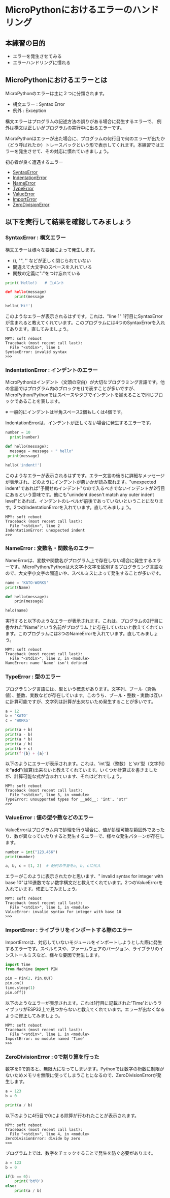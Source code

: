 # MicroPythonにおけるエラーのハンドリング

## 本練習の目的

- エラーを発生させてみる
- エラーハンドリングに慣れる

## MicroPythonにおけるエラーとは

MicroPythonのエラーは主に２つに分類されます。

- 構文エラー : Syntax Error
- 例外 : Exception

構文エラーはプログラムの記述方法の誤りがある場合に発生するエラーで、
例外は構文は正しいがプログラムの実行中に出るエラーです。

MicroPythonはエラーが出た場合に、プログラムの何行目で何のエラーが出たか（どう呼ばれたか）トレースバックという形で表示してくれます。本練習ではエラーを発生させて、その対応に慣れていきましょう。

初心者が良く遭遇するエラー

- [SyntaxError](#syntaxerror--構文エラー)
- [IndentationError](#indentationerror--インデントのエラー)
- [NameError](#nameerror--変数名関数名のエラー)
- [TypeError](#typeerror--型のエラー)
- [ValueError](#valueerror--値の型や数などのエラー)
- [ImportError](#importerror--ライブラリをインポートする際のエラー)
- [ZeroDivisionError](#zerodivisionerror--0で割り算を行った)

## 以下を実行して結果を確認してみましょう

### SyntaxError : 構文エラー

構文エラーは様々な要因によって発生します。

- (), "", '' などが正しく閉じられていない
- 間違えて大文字のスペースを入れている
- 関数の定義に":"をつけ忘れている

```python
print('Hello!)　　# コメント

def hello(message)
    print(message

hello('Hi!')
```

このようなエラーが表示されるはずです。これは、"line 1" 1行目にSyntaxErrorが含まれると教えてくれています。このプログラムには4つのSyntaxErrorを入れてあります。直してみましょう。

```text
MPY: soft reboot
Traceback (most recent call last):
  File "<stdin>", line 1
SyntaxError: invalid syntax
>>> 
```

### IndentationError : インデントのエラー

MicroPythonはインデント（文頭の空白）が大切なプログラミング言語です。他の言語ではプログラム内のブロックを{}で表すことが多いですが、MicroPython/Pythonではスペースやタブでインデントを揃えることで同じブロックであることを表します。

※ 一般的にインデントは半角スペース2個もしくは4個です。

IndentationErrorは、インデントが正しくない場合に発生するエラーです。

```python
number = 10
  print(number)

def hello(message):
  message = message + " hello"
 print(message)

hello('indent!')
```

このようなエラーが表示されるはずです。エラー文言の後ろに詳細なメッセージが表示され、どのようにインデントが悪いかが読み取れます。"unexpected indent"であれば"予期せぬインデント"なので入るべきでないインデントが2行目にあるという意味です。他にも"unindent doesn't match any outer indent level"とあれば、インデントのレベルが前後であっていないということになります。2つのIndentationErrorを入れています。直してみましょう。

```text
MPY: soft reboot
Traceback (most recent call last):
  File "<stdin>", line 2
IndentationError: unexpected indent
>>> 
```

### NameError : 変数名・関数名のエラー

NameErrorは、変数や関数名がプログラム上で存在しない場合に発生するエラーです。MicroPython/Pythonは大文字小文字を区別するプログラミング言語なので、大文字小文字の間違いや、スペルミスによって発生することが多いです。

```python
name = 'KATO-WORKS'
print(Name)

def hello(message):
    prin(message)

helo(name)
```

実行すると以下のようなエラーが表示されます。これは、プログラムの2行目に書かれた"Name"という名前がプログラム上に存在していないと教えてくれています。このプログラムには3つのNameErrorを入れています。直してみましょう。

```text
MPY: soft reboot
Traceback (most recent call last):
  File "<stdin>", line 2, in <module>
NameError: name 'Name' isn't defined
```

### TypeError : 型のエラー

プログラミング言語には、型という概念があります。文字列、ブール（真偽値）、整数、実数などが存在しています。このうち、ブール・整数・実数は互いに計算可能ですが、文字列は計算が出来ないため発生することが多いです。

```python
a = 12
b = 'KATO'
c = 'WORKS'

print(a + b)
print(a - b)
print(a * b)
print(a / b)
print(b + c)
print(f'{b} + {a}')
```

以下のようにエラーが表示されます。これは、'int'型（整数）と'str'型（文字列）を"__add__"(加算)出来ないと教えてくれています。いくつか計算式を書きましたが、計算可能な式が含まれています、それはどれでしょう。

```text
MPY: soft reboot
Traceback (most recent call last):
  File "<stdin>", line 5, in <module>
TypeError: unsupported types for __add__: 'int', 'str'
>>> 
```

### ValueError : 値の型や数などのエラー

ValueErrorはプログラム内で処理を行う場合に、値が処理可能な範囲外であったり、数が異なっていたりすると発生するエラーで、様々な発生パターンが存在します。

```python
number = int("123,456")
print(number)

a, b, c = [1, 2]  # 配列の中身をa, b, cに代入
```

エラーがこのように表示されたかと思います、" invalid syntax for integer with base 10"は10進数でない数字構文だと教えてくれています。2つのValueErrorを入れています。修正してみましょう。

```text
MPY: soft reboot
Traceback (most recent call last):
  File "<stdin>", line 1, in <module>
ValueError: invalid syntax for integer with base 10
>>> 
```

### ImportError : ライブラリをインポートする際のエラー

ImportErrorは、対応していないモジュールをインポートしようとした際に発生するエラーです。スペルミスや、ファームウェアのバージョン、ライブラリのインストールミスなど、様々な要因で発生します。

```python
import Time
from Machine import PIN

pin = Pin(2, Pin.OUT)
pin.on()
time.sleep(1)
pin.off()
```

以下のようなエラーが表示されます。これは1行目に記載された'Time'というライブラリがESP32上で見つからないと教えてくれています。エラーが出なくなるように修正してみましょう。

```text
MPY: soft reboot
Traceback (most recent call last):
  File "<stdin>", line 1, in <module>
ImportError: no module named 'Time'
>>> 
```

### ZeroDivisionError : 0で割り算を行った

数字を0で割ると、無限大になってしまいます。Pythonでは数字の桁数に制限がないためメモリを無限に使ってしまうことになるので、ZeroDivisionErrorが発生します。

```python
a = 123
b = 0

print(a / b)
```

以下のように4行目で0による除算が行われたことが表示されます。

```text
MPY: soft reboot
Traceback (most recent call last):
  File "<stdin>", line 4, in <module>
ZeroDivisionError: divide by zero
>>> 
```

プログラム上では、数字をチェックすることで発生を防ぐ必要があります。

```python
a = 123
b = 0

if(b == 0):
    print('bが0')
else:
    print(a / b)
```
